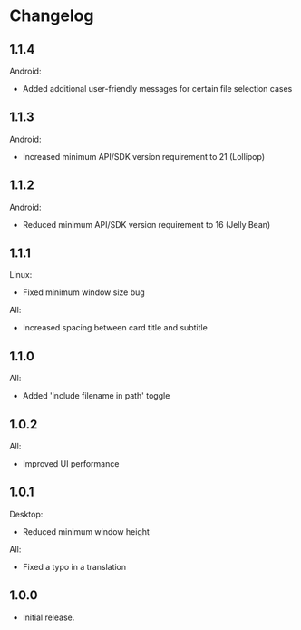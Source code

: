 # Changelog

## 1.1.4
Android:
- Added additional user-friendly messages for certain file selection cases

## 1.1.3
Android:
- Increased minimum API/SDK version requirement to 21 (Lollipop)

## 1.1.2
Android:
- Reduced minimum API/SDK version requirement to 16 (Jelly Bean)

## 1.1.1
Linux:
- Fixed minimum window size bug

All:
- Increased spacing between card title and subtitle

## 1.1.0
All:
- Added 'include filename in path' toggle

## 1.0.2
All:
- Improved UI performance

## 1.0.1
Desktop:
- Reduced minimum window height

All:
- Fixed a typo in a translation

## 1.0.0
- Initial release.
